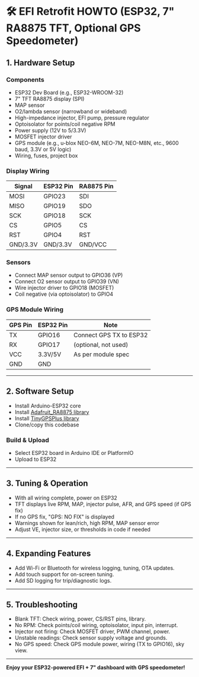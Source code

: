 # 🛠️ EFI Retrofit HOWTO (ESP32, 7" RA8875 TFT, Optional GPS Speedometer)

## 1. Hardware Setup

### Components
- ESP32 Dev Board (e.g., ESP32-WROOM-32)
- 7" TFT RA8875 display (SPI)
- MAP sensor
- O2/lambda sensor (narrowband or wideband)
- High-impedance injector, EFI pump, pressure regulator
- Optoisolator for points/coil negative RPM
- Power supply (12V to 5/3.3V)
- MOSFET injector driver
- GPS module (e.g., u-blox NEO-6M, NEO-7M, NEO-M8N, etc., 9600 baud, 3.3V or 5V logic)
- Wiring, fuses, project box

### Display Wiring
| Signal    | ESP32 Pin | RA8875 Pin |
|-----------|-----------|------------|
| MOSI      | GPIO23    | SDI        |
| MISO      | GPIO19    | SDO        |
| SCK       | GPIO18    | SCK        |
| CS        | GPIO5     | CS         |
| RST       | GPIO4     | RST        |
| GND/3.3V  | GND/3.3V  | GND/VCC    |

### Sensors
- Connect MAP sensor output to GPIO36 (VP)
- Connect O2 sensor output to GPIO39 (VN)
- Wire injector driver to GPIO18 (MOSFET)
- Coil negative (via optoisolator) to GPIO4

### GPS Module Wiring
| GPS Pin | ESP32 Pin | Note                     |
|---------|-----------|--------------------------|
| TX      | GPIO16    | Connect GPS TX to ESP32  |
| RX      | GPIO17    | (optional, not used)     |
| VCC     | 3.3V/5V   | As per module spec       |
| GND     | GND       |                          |

---

## 2. Software Setup

- Install Arduino-ESP32 core
- Install [Adafruit_RA8875 library](https://github.com/adafruit/Adafruit_RA8875)
- Install [TinyGPSPlus library](https://github.com/mikalhart/TinyGPSPlus)
- Clone/copy this codebase

### Build & Upload
- Select ESP32 board in Arduino IDE or PlatformIO
- Upload to ESP32

---

## 3. Tuning & Operation

- With all wiring complete, power on ESP32
- TFT displays live RPM, MAP, injector pulse, AFR, and GPS speed (if GPS fix)
- If no GPS fix, "GPS: NO FIX" is displayed
- Warnings shown for lean/rich, high RPM, MAP sensor error
- Adjust VE, injector size, or thresholds in code if needed

---

## 4. Expanding Features

- Add Wi-Fi or Bluetooth for wireless logging, tuning, OTA updates.
- Add touch support for on-screen tuning.
- Add SD logging for trip/diagnostic logs.

---

## 5. Troubleshooting

- Blank TFT: Check wiring, power, CS/RST pins, library.
- No RPM: Check points/coil wiring, optoisolator, input pin, interrupt.
- Injector not firing: Check MOSFET driver, PWM channel, power.
- Unstable readings: Check sensor supply voltage and grounds.
- No GPS speed: Check GPS module power, wiring (TX to GPIO16), sky view.

---

**Enjoy your ESP32-powered EFI + 7" dashboard with GPS speedometer!**
